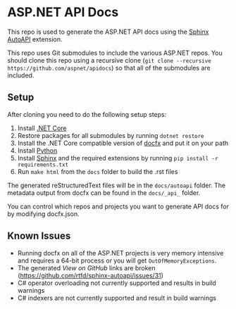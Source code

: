 # ASP.NET API Docs

This repo is used to generate the ASP.NET API docs using the [Sphinx AutoAPI](https://github.com/rtfd/sphinx-autoapi) extension.

This repo uses Git submodules to include the various ASP.NET repos. You should clone this repo using a recursive clone (`git clone --recursive https://github.com/aspnet/apidocs`) so that all of the submodules are included.

## Setup

After cloning you need to do the following setup steps:
  1. Install [.NET Core](https://microsoft.com/net)
  2. Restore packages for all submodules by running `dotnet restore`
  3. Install the .NET Core compatible version of [docfx](https://github.com/dotnet/docfx/releases/tag/1.10.0-alpha) and put it on your path
  4. Install [Python](http://python.org)
  5. Install [Sphinx](http://sphinx-doc.org) and the required extensions by running `pip install -r requirements.txt`
  6. Run `make html` from the `docs` folder to build the .rst files

The generated reStructuredText files will be in the `docs/autoapi` folder. The metadata output from docfx can be found in the `docs/_api_` folder.

You can control which repos and projects you want to generate API docs for by modifying docfx.json.

## Known Issues

- Running docfx on all of the ASP.NET projects is very memory intensive and requires a 64-bit process or you will get `OutOfMemoryExceptions`.
- The generated *View on GitHub* links are broken (https://github.com/rtfd/sphinx-autoapi/issues/31)
- C# operator overloading not currently supported and results in build warnings
- C# indexers are not currently supported and result in build warnings

